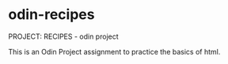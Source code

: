# odin-recipes
PROJECT: RECIPES - odin project

This is an Odin Project assignment to practice the basics of html.
